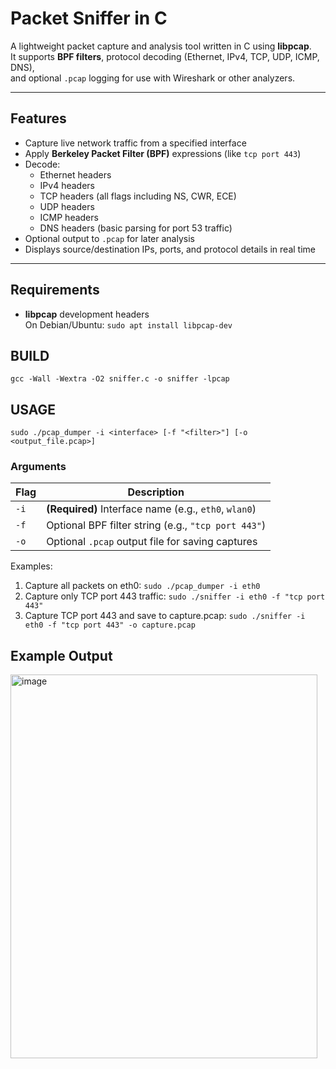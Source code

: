 # Packet Sniffer in C

A lightweight packet capture and analysis tool written in C using **libpcap**.  
It supports **BPF filters**, protocol decoding (Ethernet, IPv4, TCP, UDP, ICMP, DNS),  
and optional `.pcap` logging for use with Wireshark or other analyzers.

---

## Features
- Capture live network traffic from a specified interface
- Apply **Berkeley Packet Filter (BPF)** expressions (like `tcp port 443`)
- Decode:
  - Ethernet headers
  - IPv4 headers
  - TCP headers (all flags including NS, CWR, ECE)
  - UDP headers
  - ICMP headers
  - DNS headers (basic parsing for port 53 traffic)
- Optional output to `.pcap` for later analysis
- Displays source/destination IPs, ports, and protocol details in real time

---

## Requirements
- **libpcap** development headers  
  On Debian/Ubuntu:
  `sudo apt install libpcap-dev`

## BUILD
`gcc -Wall -Wextra -O2 sniffer.c -o sniffer -lpcap`

## USAGE
`sudo ./pcap_dumper -i <interface> [-f "<filter>"] [-o <output_file.pcap>]`

### Arguments
| Flag | Description                                           |
| ---- | ----------------------------------------------------- |
| `-i` | **(Required)** Interface name (e.g., `eth0`, `wlan0`) |
| `-f` | Optional BPF filter string (e.g., `"tcp port 443"`)   |
| `-o` | Optional `.pcap` output file for saving captures      |


Examples:
1. Capture all packets on eth0:
`sudo ./pcap_dumper -i eth0`
2. Capture only TCP port 443 traffic:
`sudo ./sniffer -i eth0 -f "tcp port 443"`
3. Capture TCP port 443 and save to capture.pcap:
`sudo ./sniffer -i eth0 -f "tcp port 443" -o capture.pcap`


## Example Output

<img width="491" height="614" alt="image" src="https://github.com/user-attachments/assets/3f66a6fb-29e7-4b2d-a984-f25df6351688" />




  
